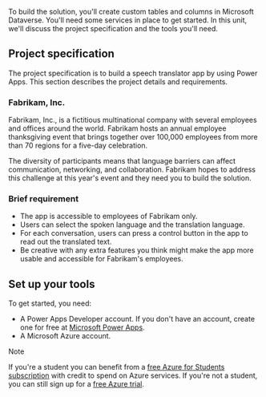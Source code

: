 To build the solution, you'll create custom tables and columns in Microsoft Dataverse. You'll need some services in place to get started. In this unit, we'll discuss the project specification and the tools you'll need.

## Project specification

The project specification is to build a speech translator app by using Power Apps. This section describes the project details and requirements.

### Fabrikam, Inc.

Fabrikam, Inc., is a fictitious multinational company with several employees and offices around the world. Fabrikam hosts an annual employee thanksgiving event that brings together over 100,000 employees from more than 70 regions for a five-day celebration.

The diversity of participants means that language barriers can affect communication, networking, and collaboration. Fabrikam hopes to address this challenge at this year's event and they need you to build the solution.

### Brief requirement

- The app is accessible to employees of Fabrikam only.
- Users can select the spoken language and the translation language.
- For each conversation, users can press a control button in the app to read out the translated text.
- Be creative with any extra features you think might make the app more usable and accessible for Fabrikam's employees.

## Set up your tools

To get started, you need:

- A Power Apps Developer account. If you don't have an account, create one for free at [Microsoft Power Apps](https://powerapps.microsoft.com?WT.mc_id=academic-114984-somelezediko).
- A Microsoft Azure account.

> [!NOTE]
> If you're a student you can benefit from a [free Azure for Students subscription](https://azure.microsoft.com/free/students/?cid=msft_learn&WT.mc_id=academic-114984-somelezediko) with credit to spend on Azure services. If you're not a student, you can still sign up for a [free Azure trial](https://azure.microsoft.com/pricing/purchase-options/azure-account?cid=msft_learn&WT.mc_id=academic-114984-somelezediko).

